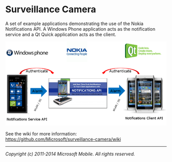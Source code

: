 Surveillance Camera
===================

A set of example applications demonstrating the use of the Nokia
Notifications API. A Windows Phone application acts as the notification service
and a Qt Quick application acts as the client.

![Overview](/doc/bigpicture.png?raw=true)

See the wiki for more information:
https://github.com/Microsoft/surveillance-camera/wiki

---

*Copyright (c) 2011-2014 Microsoft Mobile. All rights reserved.*
